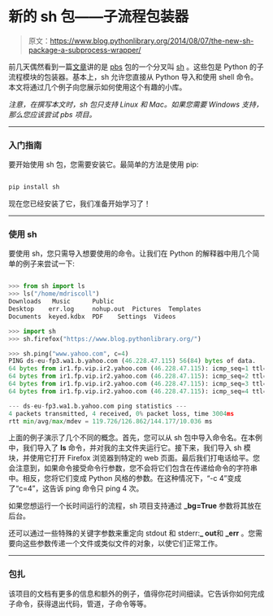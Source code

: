 # 新的 sh 包——子流程包装器

> 原文：<https://www.blog.pythonlibrary.org/2014/08/07/the-new-sh-package-a-subprocess-wrapper/>

前几天偶然看到一篇[文章](http://blog.endpoint.com/2014/07/python-subprocess-wrapping-with-sh.html)讲的是 [pbs](https://pypi.python.org/pypi/pbs) 包的一个分叉叫 [sh](http://amoffat.github.io/sh/) 。这些包是 Python 的子流程模块的包装器。基本上，sh 允许您直接从 Python 导入和使用 shell 命令。本文将通过几个例子向您展示如何使用这个有趣的小库。

*注意，在撰写本文时，sh 包只支持 Linux 和 Mac。如果您需要 Windows 支持，那么您应该尝试 pbs 项目。*

* * *

### 入门指南

要开始使用 sh 包，您需要安装它。最简单的方法是使用 pip:

```py

pip install sh

```

现在您已经安装了它，我们准备开始学习了！

* * *

### 使用 sh

要使用 sh，您只需导入想要使用的命令。让我们在 Python 的解释器中用几个简单的例子来尝试一下:

```py

>>> from sh import ls
>>> ls("/home/mdriscoll")
Downloads   Music      Public    
Desktop    err.log     nohup.out  Pictures  Templates
Documents  keyed.kdbx  PDF	  Settings  Videos

>>> import sh
>>> sh.firefox("https://www.blog.pythonlibrary.org/")

>>> sh.ping("www.yahoo.com", c=4)
PING ds-eu-fp3.wa1.b.yahoo.com (46.228.47.115) 56(84) bytes of data.
64 bytes from ir1.fp.vip.ir2.yahoo.com (46.228.47.115): icmp_seq=1 ttl=50 time=144 ms
64 bytes from ir1.fp.vip.ir2.yahoo.com (46.228.47.115): icmp_seq=2 ttl=50 time=121 ms
64 bytes from ir1.fp.vip.ir2.yahoo.com (46.228.47.115): icmp_seq=3 ttl=50 time=119 ms
64 bytes from ir1.fp.vip.ir2.yahoo.com (46.228.47.115): icmp_seq=4 ttl=50 time=122 ms

--- ds-eu-fp3.wa1.b.yahoo.com ping statistics ---
4 packets transmitted, 4 received, 0% packet loss, time 3004ms
rtt min/avg/max/mdev = 119.726/126.862/144.177/10.036 ms

```

上面的例子演示了几个不同的概念。首先，您可以从 sh 包中导入命令名。在本例中，我们导入了 **ls** 命令，并对我的主文件夹运行它。接下来，我们导入 sh 模块，并使用它打开 Firefox 浏览器到特定的 web 页面。最后我们打电话给平。您会注意到，如果命令接受命令行参数，您不会将它们包含在传递给命令的字符串中。相反，您将它们变成 Python 风格的参数。在这种情况下，“-c 4”变成了“c=4”，这告诉 ping 命令只 ping 4 次。

如果您想运行一个长时间运行的流程，sh 项目支持通过 **_bg=True** 参数将其放在后台。

还可以通过一些特殊的关键字参数来重定向 stdout 和 stderr:**_ out**和 **_err** 。您需要向这些参数传递一个文件或类似文件的对象，以使它们正常工作。

* * *

### 包扎

该项目的文档有更多的信息和额外的例子，值得你花时间细读。它告诉你如何完成子命令，获得退出代码，管道，子命令等等。